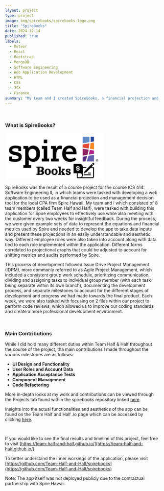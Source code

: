```yaml
---
layout: project
type: project
image: img/spirebooks/spirebooks-logo.png
title: "SpireBooks"
date: 2024-12-14
published: true
labels:
  - Meteor
  - React
  - Bootstrap
  - MongoDB
  - Software Engineering
  - Web Application Development
  - HTML
  - CSS
  - JSX
  - Finance
summary: "My team and I created SpireBooks, a financial projection and management decision tool made for Spire Hawaii."
---
```


&nbsp;

### What is SpireBooks?

<img width="320px" height="150px"
     class="float-start pe-4" 
     src="../img/spirebooks/spirebooks-logo.png" >

SpireBooks was the result of a course project for the course ICS 414: Software Engineering II, in which teams were tasked with developing a web application to be used as a financial projection and management decision tool for the local CPA firm Spire Hawaii. My team and I which consisted of 8 team members (called Team Half and Half), were tasked with building this application for Spire employees to effectively use while also meeting with the customer every two weeks for insightful feedback. During the process, we were given example sets of data to represent the equations and financial metrics used by Spire and needed to develop the app to take data inputs and present these projections in an easily understandable and aesthetic way. Different employee roles were also taken into account along with data tied to each role implemented within the application. Different forms correlated to projectional graphs that could be adjusted to account for shifting metrics and audits performed by Spire. 

This process of development followed Issue Drive Project Management (IDPM), more commonly referred to as Agile Project Management, which included a consistent group work schedule, prioritizing communication, dividing and assigning tasks to individual group member (with each task being separate within its own branch), documenting the development process, and separate milestones to account for the different stages of development and progress we had made towards the final product. Each week, we were also tasked with focusing on 2 files within our project to perform code reviews, which allowed us to improve our coding standards and create a more professional development environment.

&nbsp;

### Main Contributions

While I did hold many different duties within Team Half & Half throughout the course of the project, tha main contributions I made throughout the various milestones are as follows:

- **UI Design and Functionality**
- **User Roles and Account Data**
- **Application Acceptance Tests**
- **Component Management**
- **Code Refactoring**

More in-depth looks at my work and contributions can be viewed through the Projects tab found within the spirebooks repository linked [here](https://github.com/orgs/Team-Half-and-Half/projects).

Insights into the actual functionalities and aesthetics of the app can be found on the Team Half and Half .io page which can be accessed by clicking [here](https://team-half-and-half.github.io/).

&nbsp;

If you would like to see the final results and timeline of this project, feel free to visit [https://team-half-and-half.github.io/](https://team-half-and-half.github.io/)

To better understand the inner workings of the application, please visit [https://github.com/Team-Half-and-Half/spirebooks](https://github.com/Team-Half-and-Half/spirebooks)

Note: The app itself was not deployed publicly due to the contractual partnership with Spire Hawaii.
